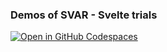 ### Demos of SVAR - Svelte trials

[![Open in GitHub Codespaces](https://github.com/codespaces/badge.svg)](https://codespaces.new/svar-widgets/trials-demo)